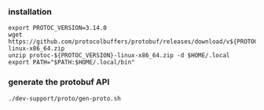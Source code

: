 <!---
  Licensed under the Apache License, Version 2.0 (the "License");
  you may not use this file except in compliance with the License.
  You may obtain a copy of the License at

   http://www.apache.org/licenses/LICENSE-2.0

  Unless required by applicable law or agreed to in writing, software
  distributed under the License is distributed on an "AS IS" BASIS,
  WITHOUT WARRANTIES OR CONDITIONS OF ANY KIND, either express or implied.
  See the License for the specific language governing permissions and
  limitations under the License. See accompanying LICENSE file.
-->

### installation
```
export PROTOC_VERSION=3.14.0
wget https://github.com/protocolbuffers/protobuf/releases/download/v${PROTOC_VERSION}/protoc-${PROTOC_VERSION}-linux-x86_64.zip
unzip protoc-${PROTOC_VERSION}-linux-x86_64.zip -d $HOME/.local
export PATH="$PATH:$HOME/.local/bin"
```

### generate the protobuf API
```
./dev-support/proto/gen-proto.sh
```
